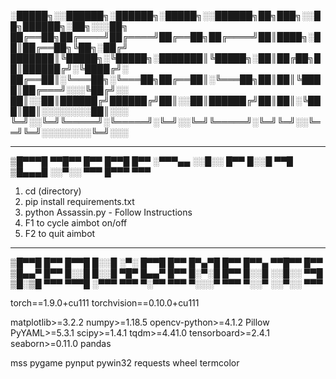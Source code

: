 
░█████╗░░██████╗░██████╗░█████╗░░██████╗██╗███╗░░██╗██████╗░██╗░░░██╗
██╔══██╗██╔════╝██╔════╝██╔══██╗██╔════╝██║████╗░██║██╔══██╗╚██╗░██╔╝
███████║╚█████╗░╚█████╗░███████║╚█████╗░██║██╔██╗██║██████╔╝░╚████╔╝░
██╔══██║░╚═══██╗░╚═══██╗██╔══██║░╚═══██╗██║██║╚████║██╔═══╝░░░╚██╔╝░░
██║░░██║██████╔╝██████╔╝██║░░██║██████╔╝██║██║░╚███║██║░░░░░░░░██║░░░
╚═╝░░╚═╝╚═════╝░╚═════╝░╚═╝░░╚═╝╚═════╝░╚═╝╚═╝░░╚══╝╚═╝░░░░░░░░╚═╝░░░

_____________________________________________________________________

▒█▀▀▀█ ▀▀█▀▀ █▀▀ █▀▀█ █▀▀ 
░▀▀▀▄▄ ░░█░░ █▀▀ █░░█ ▀▀█ 
▒█▄▄▄█ ░░▀░░ ▀▀▀ █▀▀▀ ▀▀▀

1. cd (directory)
2. pip install requirements.txt
3. python Assassin.py - Follow Instructions
4. F1 to cycle aimbot on/off
5. F2 to quit aimbot

_____________________________________________________________________

▒█▀▀█ █▀▀ █▀▀█ █░░█ ░▀░ █▀▀█ █▀▀ █▀▄▀█ █▀▀ █▀▀▄ ▀▀█▀▀ █▀▀ 
▒█▄▄▀ █▀▀ █░░█ █░░█ ▀█▀ █▄▄▀ █▀▀ █░▀░█ █▀▀ █░░█ ░░█░░ ▀▀█ 
▒█░▒█ ▀▀▀ ▀▀▀█ ░▀▀▀ ▀▀▀ ▀░▀▀ ▀▀▀ ▀░░░▀ ▀▀▀ ▀░░▀ ░░▀░░ ▀▀▀

torch==1.9.0+cu111
torchvision==0.10.0+cu111

matplotlib>=3.2.2
numpy>=1.18.5
opencv-python>=4.1.2
Pillow
PyYAML>=5.3.1
scipy>=1.4.1
tqdm>=4.41.0
tensorboard>=2.4.1
seaborn>=0.11.0
pandas

mss
pygame
pynput
pywin32
requests
wheel
termcolor
